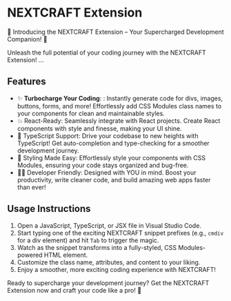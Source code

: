 # NEXTCRAFT Extension

🚀 Introducing the NEXTCRAFT Extension – Your Supercharged Development Companion! 🚀

Unleash the full potential of your coding journey with the NEXTCRAFT Extension! ...

## Features

- ✨ **Turbocharge Your Coding**: : Instantly generate code for divs, images, buttons, forms, and more! Effortlessly add CSS Modules class names to your components for clean and maintainable styles.
- 💥 React-Ready: Seamlessly integrate with React projects. Create React components with style and finesse, making your UI shine.
- 🚗 TypeScript Support: Drive your codebase to new heights with TypeScript! Get auto-completion and type-checking for a smoother development journey.
- 🎨 Styling Made Easy: Effortlessly style your components with CSS Modules, ensuring your code stays organized and bug-free.
- 👩‍💻 Developer Friendly: Designed with YOU in mind. Boost your productivity, write cleaner code, and build amazing web apps faster than ever!

## Usage Instructions

1. Open a JavaScript, TypeScript, or JSX file in Visual Studio Code.
2. Start typing one of the exciting NEXTCRAFT snippet prefixes (e.g., `cmdiv` for a div element) and hit `Tab` to trigger the magic.
3. Watch as the snippet transforms into a fully-styled, CSS Modules-powered HTML element.
4. Customize the class name, attributes, and content to your liking.
5. Enjoy a smoother, more exciting coding experience with NEXTCRAFT!

Ready to supercharge your development journey? Get the NEXTCRAFT Extension now and craft your code like a pro! 🚀

